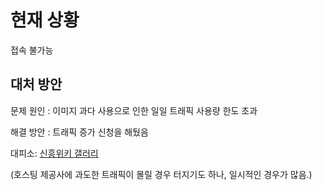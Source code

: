 # 현재 상황
접속 불가능

## 대처 방안
문제 원인 : 이미지 과다 사용으로 인한 일일 트래픽 사용량 한도 초과

해결 방안 : 트래픽 증가 신청을 해뒀음

대피소: [신흥위키 갤러리](https://m.dcinside.com/board/sinheungwiki)

(호스팅 제공사에 과도한 트래픽이 몰릴 경우 터지기도 하나, 일시적인 경우가 많음.)

